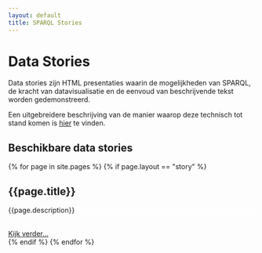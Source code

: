 ```yaml
---
layout: default
title: SPARQL Stories
---
```


# Data Stories

Data stories zijn HTML presentaties waarin de mogelijkheden van SPARQL, de kracht van datavisualisatie en de eenvoud van beschrijvende tekst worden gedemonstreerd.

Een uitgebreidere beschrijving van de manier waarop deze technisch tot stand komen is [hier](about.html) te vinden.

## Beschikbare data stories

{% for page in site.pages %}
  {% if page.layout == "story" %}
<div class="showcase" style="background-image: url('{{page.logo}}'); background-repeat: no-repeat; background-size: cover; background-position: bottom;">
  <h2>
    <div class="showcase-title">{{page.title}}</div>
  </h2>
  <p style="background-color: rgba(255, 255, 255, 0.6);">{{page.description}}</p>
  <br>
  <a href="{{page.url}}" class="btn showcase-btn">Kijk verder...</a>
</div>
    {% endif %}
{% endfor %}